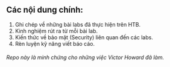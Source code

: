 ## Các nội dung chính:                                                                                              
1. Ghi chép về những bài labs đã thực hiện trên HTB.                                                                
2. Kinh nghiệm rút ra từ mỗi bài lab.                                                                               
3. Kiến thức về bảo mật (Security) liên quan đến các labs.                                                          
4. Rèn luyện kỹ năng viết báo cáo.                                                                                  
                                           
###### Repo này là minh chứng cho những việc Victor Howard đã làm.
